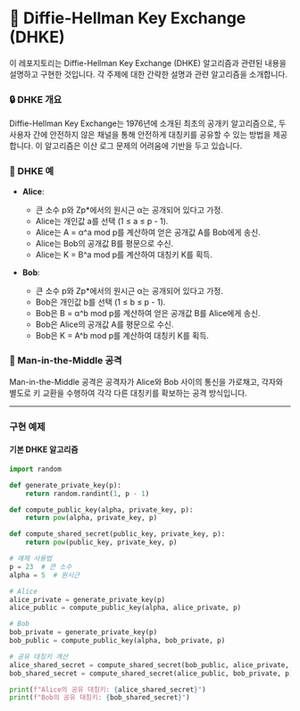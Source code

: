 # 📘 Diffie-Hellman Key Exchange (DHKE)

이 레포지토리는 Diffie-Hellman Key Exchange (DHKE) 알고리즘과 관련된 내용을 설명하고 구현한 것입니다. 각 주제에 대한 간략한 설명과 관련 알고리즘을 소개합니다.

### 🔒 DHKE 개요
Diffie-Hellman Key Exchange는 1976년에 소개된 최초의 공개키 알고리즘으로, 두 사용자 간에 안전하지 않은 채널을 통해 안전하게 대칭키를 공유할 수 있는 방법을 제공합니다. 이 알고리즘은 이산 로그 문제의 어려움에 기반을 두고 있습니다.

### 📝 DHKE 예
- **Alice**: 
  - 큰 소수 p와 Zp*에서의 원시근 α는 공개되어 있다고 가정.
  - Alice는 개인값 a를 선택 (1 ≤ a ≤ p - 1).
  - Alice는 A = α^a mod p를 계산하여 얻은 공개값 A를 Bob에게 송신.
  - Alice는 Bob의 공개값 B를 평문으로 수신.
  - Alice는 K = B^a mod p를 계산하여 대칭키 K를 획득.

- **Bob**: 
  - 큰 소수 p와 Zp*에서의 원시근 α는 공개되어 있다고 가정.
  - Bob은 개인값 b를 선택 (1 ≤ b ≤ p - 1).
  - Bob은 B = α^b mod p를 계산하여 얻은 공개값 B를 Alice에게 송신.
  - Bob은 Alice의 공개값 A를 평문으로 수신.
  - Bob은 K = A^b mod p를 계산하여 대칭키 K를 획득.

### 👾 Man-in-the-Middle 공격
Man-in-the-Middle 공격은 공격자가 Alice와 Bob 사이의 통신을 가로채고, 각자와 별도로 키 교환을 수행하여 각각 다른 대칭키를 확보하는 공격 방식입니다.

---

### 구현 예제

#### 기본 DHKE 알고리즘
```python
import random

def generate_private_key(p):
    return random.randint(1, p - 1)

def compute_public_key(alpha, private_key, p):
    return pow(alpha, private_key, p)

def compute_shared_secret(public_key, private_key, p):
    return pow(public_key, private_key, p)

# 예제 사용법
p = 23  # 큰 소수
alpha = 5  # 원시근

# Alice
alice_private = generate_private_key(p)
alice_public = compute_public_key(alpha, alice_private, p)

# Bob
bob_private = generate_private_key(p)
bob_public = compute_public_key(alpha, bob_private, p)

# 공유 대칭키 계산
alice_shared_secret = compute_shared_secret(bob_public, alice_private, p)
bob_shared_secret = compute_shared_secret(alice_public, bob_private, p)

print(f"Alice의 공유 대칭키: {alice_shared_secret}")
print(f"Bob의 공유 대칭키: {bob_shared_secret}")
